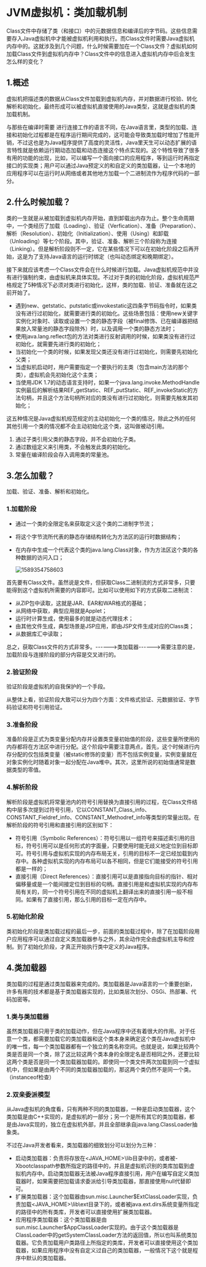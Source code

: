 # JVM虚拟机：类加载机制

Class文件中存储了类（和接口）中的元数据信息和编译后的字节码。这些信息需要存入Java虚拟机中才能被虚拟机利用和执行。而Class文件时需要Java虚拟机内存中的。这就涉及到几个问题，什么时候需要加在一个Class文件？虚拟机如何加载Class文件到虚拟机内存中？Class文件中的信息进入虚拟机内存中后会发生怎么样的变化？

## 1.概述

虚拟机把描述类的数据从Class文件加载到虚拟机内存，并对数据进行校验、转化解析和初始化，最终形成可以被虚拟机直接使用的Java类型，这就是虚拟机的类加载机制。

与那些在编译时需要 进行连接工作的语言不同，在Java语言里，类型的加载、连接和初始化过程都是在程序运行期间完成的，这可能会导致类加载时增加了性能开销，不过这也是为Java程序提供了高度的灵活性，Java里天生可以动态扩展的语言特性就是依赖运行期动态加载和动态连接这个特点实现的。这个特性导致了很多有用的功能的出现，比如，可以编写一个面向接口的应用程序，等到运行时再指定接口的实现类；用户可以通过Java预定义的和自定义的类加载器，让一个本地的应用程序可以在运行时从网络或者其他地方加载一个二进制流作为程序代码的一部分。

## 2.什么时候加载？

类的一生就是从被加载到虚拟机内存开始，直到卸载出内存为止。整个生命周期中，一个类经历了加载（Loading）、验证（Verfication）、准备（Preparation）、解析（Resolution）、初始化（Initialization）、使用（Using）和卸载（Unloading）等七个阶段。其中，验证、准备、解析三个阶段称为连接（Linking）。但是解析阶段则不一定，它在某些情况下可以在初始化阶段之后再开始，这是为了支持Java语言的运行时绑定（也叫动态绑定和晚期绑定）。

接下来就应该考虑一个Class文件会在什么时候进行加载。Java虚拟机规范中并没有进行强制约束，由虚拟机来具体实现。不过对于类的初始化阶段，虚拟机规范严格规定了5种情况下必须对类进行初始化，这样，类的加载、验证、准备就在这之前开始了。

- 遇到new、getstatic、putstatic或invokestatic这四条字节码指令时，如果类没有进行过初始化，就需要进行类的初始化。这些场景包括：使用new关键字实例化对象时、读取或设置一个类的静态字段（被final修饰、已在编译器把结果放入常量池的静态字段除外）时，以及调用一个类的静态方法时；
- 使用java.lang.reflect包的方法对类进行反射调用的时候，如果类没有进行过初始化，就需要先进行类的初始化；
- 当初始化一个类的时候，如果发现父类还没有进行过初始化，则需要先初始化父类；
- 当虚拟机启动时，用户需要指定一个要执行的主类（包含main方法的那个类），虚拟机会先初始化这个主类；
- 当使用JDK 1.7的动态语言支持时，如果一个java.lang.invoke.MethodHandle实例最后的解析结果REF_getStatic、REF_putStatic、REF_invokeStatic的方法句柄，并且这个方法句柄所对应的类没有进行过初始化，则需要先触发其初始化；

这五种情况是Java虚拟机规范规定的主动初始化一个类的情况，除此之外的任何其他引用一个类的情况都不会主动初始化这个类，这叫做被动引用。

1. 通过子类引用父类的静态字段，并不会初始化子类。
2. 通过数组定义来引用类，不会触发此类的初始化。
3. 常量在编译阶段会存入调用类的常量池。

## 3.怎么加载？

加载、验证、准备、解析和初始化。

### 1.加载阶段

- 通过一个类的全限定名来获取定义这个类的二进制字节流；

- 将这个字节流所代表的静态存储结构转化为方法区的运行时数据结构；

- 在内存中生成一个代表这个类的java.lang.Class对象，作为方法区这个类的各种数据的访问入口；

  ![1589354758603](C:\Users\14579\AppData\Local\Temp\1589354758603.png)

首先要有Class文件。虽然说是文件，但获取Class二进制流的方式非常多，只要能得到这个虚拟机所需要的内容即可。比如可以使用如下的方式获取二进制流：

- 从ZIP包中读取，这就是JAR、EAR和WAR格式的基础；
- 从网络中获取，典型应用就是Applet；
- 运行时计算生成，使用最多的就是动态代理技术；
- 由其他文件生成，典型场景是JSP应用，即由JSP文件生成对应的Class类；
- 从数据库汇中读取；

总之，获取Class文件的方式非常多。------>类加载器------>需要注意的是，加载阶段与连接阶段的部分内容是交叉进行的。

### 2.验证阶段

验证阶段是虚拟机的自我保护的一个手段。

从整体上看，验证阶段大致可以分为四个方面：文件格式验证、元数据验证、字节码验证和符号引用验证。

### 3.准备阶段

准备阶段是正式为类变量分配内存并设置类变量初始值的阶段，这些变量所使用的内存都将在方法区中进行分配。这个阶段中需要注意两点，首先，这个时候进行内存分配的仅包括类变量（被static修饰的变量）而不包括实例变量，实例变量就在对象实例化时随着对象一起分配在Java堆中。其次，这里所说的初始值通常是数据类型的零值。

### 4.解析阶段

解析阶段是虚拟机将常量池内的符号引用替换为直接引用的过程，在Class文件结构中层多次提到过符号引用，它以CONSTANT_Class_info、CONSTANT_Fieldref_info、CONSTANT_Methodref_info等类型的常量出现。在解析阶段的符号引用和直接引用的区别如下：

- 符号引用（Symbolic References）：符号引用以一组符号来描述索引用的目标，符号引用可以是任何形式的字面量，只要使用时能无歧义地定位到目标即可。符号引用与虚拟机实现的内存布局无关，引用的目标不一定已经加载到内存中。各种虚拟机实现的内存布局可以各不相同，但是它们能接受的符号引用都是一样的；
- 直接引用（Direct References）：直接引用可以是直接指向目标的指针、相对偏移量或是一个能间接定位到目标的句柄。直接引用是和虚拟机实现的内存布局有关的，同一个符号引用在不同的虚拟机上翻译出来的直接引用一般不相同。如果有了直接引用，那么引用的目标一定在内存中。

### 5.初始化阶段

类初始化阶段是类加载过程的最后一步，前面的类加载过程中，除了在加载阶段用户应用程序可以通过自定义类加载器参与之外，其余动作完全由虚拟机主导和控制。到了初始化阶段，才真正开始执行类中定义的Java程序。

## 4.类加载器

类加载的过程是通过类加载器来完成的。类加载器是Java语言的一个重要创新，许多有用的技术都是基于类加载器实现的，比如类层次划分、OSGi、热部署、代码加密等。

### 1.类与类加载器

虽然类加载器只用于类的加载动作，但在Java程序中还有着很大的作用。对于任意一个类，都需要加载它的类加载器和这个类本身来确定这个类在Java虚拟机中的唯一性，每一个类加载器都有一个独立的类名称空间。也就是说，如果比较两个类是否是同一个类，除了这比较这两个类本身的全限定名是否相同之外，还要比较这两个类是否是同一个类加载器加载的。即使同一个类文件两次加载到同一个虚拟机中，但如果是由两个不同的类加载器加载的，那这两个类仍然不是同一个类。（instanceof检查）

### 2.双亲委派模型

从Java虚拟机的角度看，只有两种不同的类加载器，一种是启动类加载器，这个类加载是由C++实现的，是虚拟机的一部分；另一个是所有其它的类加载器，都是由Java实现的，独立在虚拟机外部，并且全部继承自java.lang.ClassLoader抽象类。

不过在Java开发者看来，类加载器的细致划分可以划分为三种：

- 启动类加载器：负责将存放在<JAVA_HOME>\lib目录中的，或者被-Xbootclasspath参数所指定的路径中的，并且是虚拟机识别的类库加载到虚拟机内存中。启动类加载器无法被Java程序直接引用，用户在编写自定义类加载器时，如果需要把加载请求委派给引导类加载器，那直接使用null代替即可。
- 扩展类加载器：这个加载器由sun.misc.Launcher$ExtClassLoader实现，负责加载<JAVA_HOME>\lib\ext目录下的，或者被java.ext.dirs系统变量所指定的路径中的所有类库，开发者可以直接使用扩展类加载器。
- 应用程序类加载器：这个类加载器是由sun.misc.Launcher$AppClassLoader实现的。由于这个类加载器是ClassLoader中的getSystemClassLoader方法的返回值，所以也叫系统类加载器。它负责加载用户类路径上所指定的类库，开发者可以直接使用这个类加载器，如果应用程序中没有自定义过自己的类加载器，一般情况下这个就是程序中默认的类加载器。